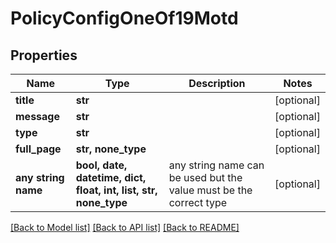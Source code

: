 # PolicyConfigOneOf19Motd


## Properties
Name | Type | Description | Notes
------------ | ------------- | ------------- | -------------
**title** | **str** |  | [optional] 
**message** | **str** |  | [optional] 
**type** | **str** |  | [optional] 
**full_page** | **str, none_type** |  | [optional] 
**any string name** | **bool, date, datetime, dict, float, int, list, str, none_type** | any string name can be used but the value must be the correct type | [optional]

[[Back to Model list]](../README.md#documentation-for-models) [[Back to API list]](../README.md#documentation-for-api-endpoints) [[Back to README]](../README.md)


